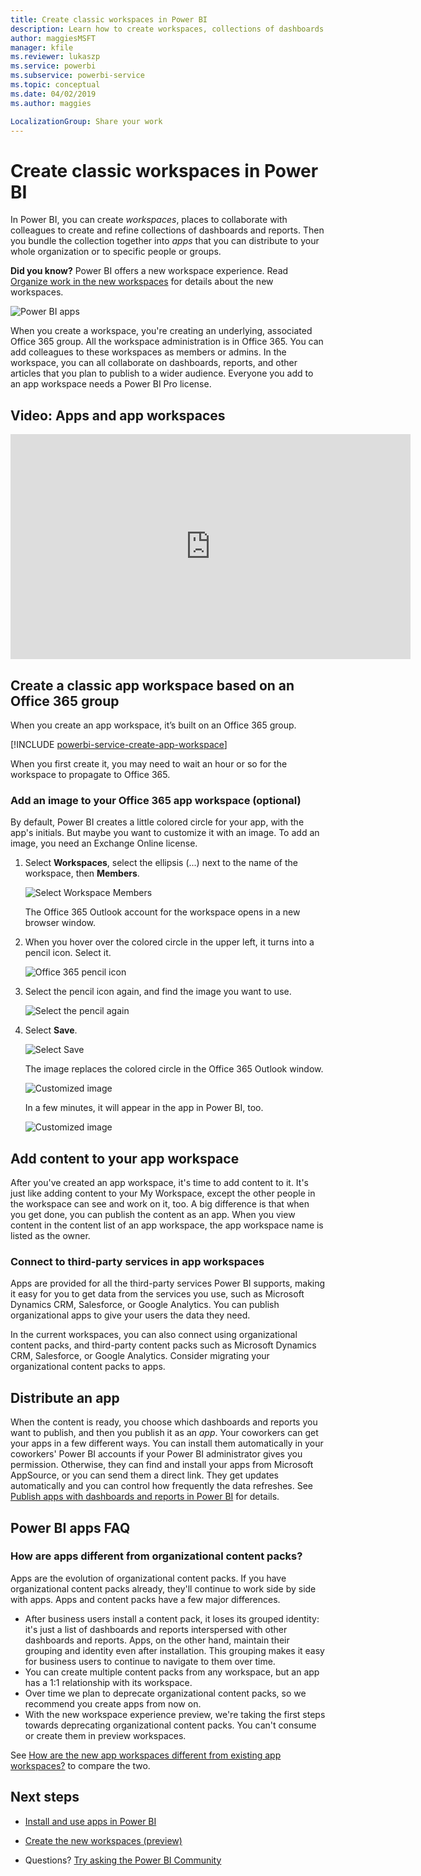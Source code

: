 ```yaml
---
title: Create classic workspaces in Power BI
description: Learn how to create workspaces, collections of dashboards and reports built to deliver key metrics for your organization.
author: maggiesMSFT
manager: kfile
ms.reviewer: lukaszp
ms.service: powerbi
ms.subservice: powerbi-service
ms.topic: conceptual
ms.date: 04/02/2019
ms.author: maggies

LocalizationGroup: Share your work
---
```

# Create classic workspaces in Power BI

In Power BI, you can create *workspaces*, places to collaborate with colleagues to create and refine collections of dashboards and reports. Then you bundle the collection together into *apps* that you can distribute to your whole organization or to specific people or groups. 

**Did you know?** Power BI offers a new workspace experience. Read [Organize work in the new workspaces](service-new-workspaces.md) for details about the new workspaces. 


![Power BI apps](media/service-create-workspaces/power-bi-apps-left-nav.png)

When you create a workspace, you're creating an underlying, associated Office 365 group. All the workspace administration is in Office 365. You can add colleagues to these workspaces as members or admins. In the workspace, you can all collaborate on dashboards, reports, and other articles that you plan to publish to a wider audience. Everyone you add to an app workspace needs a Power BI Pro license. 


## Video: Apps and app workspaces
<iframe width="640" height="360" src="https://www.youtube.com/embed/Ey5pyrr7Lk8?showinfo=0" frameborder="0" allowfullscreen></iframe>

## Create a classic app workspace based on an Office 365 group

When you create an app workspace, it’s built on an Office 365 group.

[!INCLUDE [powerbi-service-create-app-workspace](./includes/powerbi-service-create-app-workspace.md)]

When you first create it, you may need to wait an hour or so for the workspace to propagate to Office 365. 

### Add an image to your Office 365 app workspace (optional)
By default, Power BI creates a little colored circle for your app, with the app's initials. But maybe you want to customize it with an image. To add an image, you need an Exchange Online license.

1. Select **Workspaces**, select the ellipsis (...) next to the name of the workspace, then **Members**. 
   
     ![Select Workspace Members](media/service-create-distribute-apps/power-bi-apps-workspace-members.png)
   
    The Office 365 Outlook account for the workspace opens in a new browser window.
2. When you hover over the colored circle in the upper left, it turns into a pencil icon. Select it.
   
     ![Office 365 pencil icon](media/service-create-distribute-apps/power-bi-apps-workspace-edit-image.png)
3. Select the pencil icon again, and find the image you want to use.
   
     ![Select the pencil again](media/service-create-distribute-apps/power-bi-apps-workspace-edit-group.png)

4. Select **Save**.
   
     ![Select Save](media/service-create-distribute-apps/power-bi-apps-workspace-save-image.png)
   
    The image replaces the colored circle in the Office 365 Outlook window. 
   
     ![Customized image](media/service-create-distribute-apps/power-bi-apps-workspace-image-in-office-365.png)
   
    In a few minutes, it will appear in the app in Power BI, too.
   
     ![Customized image](media/service-create-distribute-apps/power-bi-apps-image.png)

## Add content to your app workspace

After you've created an app workspace, it's time to add content to it. It's just like adding content to your My Workspace, except the other people in the workspace can see and work on it, too. A big difference is that when you get done, you can publish the content as an app. 
When you view content in the content list of an app workspace, the app workspace name is listed as the owner.

### Connect to third-party services in app workspaces

Apps are provided for all the third-party services Power BI supports, making it easy for you to get data from the services you use, such as Microsoft Dynamics CRM, Salesforce, or Google Analytics. You can publish organizational apps to give your users the data they need.

In the current workspaces, you can also connect using organizational content packs, and third-party content packs such as Microsoft Dynamics CRM, Salesforce, or Google Analytics. Consider migrating your organizational content packs to apps.

## Distribute an app

When the content is ready, you choose which dashboards and reports you want to publish, and then you publish it as an *app*. Your coworkers can get your apps in a few different ways. You can install them automatically in your coworkers' Power BI accounts if your Power BI administrator gives you permission. Otherwise, they can find and install your apps from Microsoft AppSource, or you can send them a direct link. They get updates automatically and you can control how frequently the data refreshes. See [Publish apps with dashboards and reports in Power BI](service-create-distribute-apps.md) for details.

## Power BI apps FAQ

### How are apps different from organizational content packs?
Apps are the evolution of organizational content packs. If you have organizational content packs already, they'll continue to work side by side with apps. Apps and content packs have a few major differences. 

* After business users install a content pack, it loses its grouped identity: it's just a list of dashboards and reports interspersed with other dashboards and reports. Apps, on the other hand, maintain their grouping and identity even after installation. This grouping makes it easy for business users to continue to navigate to them over time.
* You can create multiple content packs from any workspace, but an app has a 1:1 relationship with its workspace. 
* Over time we plan to deprecate organizational content packs, so we recommend you create apps from now on.  
* With the new workspace experience preview, we're taking the first steps towards deprecating organizational content packs. You can't consume or create them in preview workspaces.

See [How are the new app workspaces different from existing app workspaces?](service-new-workspaces.md#how-are-the-new-workspaces-different-from-current-workspaces) to compare the two. 

## Next steps
* [Install and use apps in Power BI](service-create-distribute-apps.md)
- [Create the new workspaces (preview)](service-create-the-new-workspaces.md)
* Questions? [Try asking the Power BI Community](http://community.powerbi.com/)
